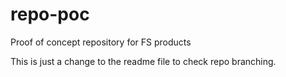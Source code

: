 # repo-poc
Proof of concept repository for FS products

This is just a change to the readme file to check repo branching. 
